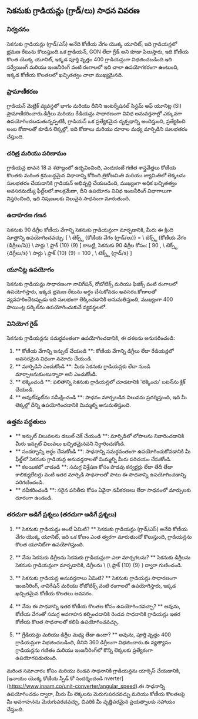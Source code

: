 ## సెకనుకు గ్రాడియన్లు (గ్రాడ్/లు) సాధన వివరణ

### నిర్వచనం
సెకనుకు గ్రాడియన్లు (గ్రాడ్/ఎస్) అనేది కోణీయ వేగం యొక్క యూనిట్, ఇది గ్రాడియన్లలో భ్రమణ రేటును కొలుస్తుంది.ఒక గ్రాడియన్, GON లేదా గ్రేడ్ అని కూడా పిలుస్తారు, ఇది కోణీయ కొలత యొక్క యూనిట్, ఇక్కడ పూర్తి వృత్తం 400 గ్రాడియన్లుగా విభజించబడింది.ఇది సర్వేయింగ్ మరియు ఇంజనీరింగ్ వంటి రంగాలలో ఇది చాలా ఉపయోగకరంగా ఉంటుంది, ఇక్కడ కోణీయ కొలతలలో ఖచ్చితత్వం చాలా ముఖ్యమైనది.

### ప్రామాణీకరణ
గ్రాడియన్ మెట్రిక్ వ్యవస్థలో భాగం మరియు దీనిని ఇంటర్నేషనల్ సిస్టమ్ ఆఫ్ యూనిట్ల (SI) ప్రామాణీకరించారు.డిగ్రీలు మరియు రేడియన్లు సాధారణంగా వివిధ అనువర్తనాల్లో ఎక్కువగా ఉపయోగించబడుతున్నప్పటికీ, గ్రాడియన్ ఒక ప్రత్యేకమైన దృక్పథాన్ని అందిస్తుంది, ప్రత్యేకించి లంబ కోణాలతో కూడిన లెక్కల్లో, ఇది కోణాలు మరియు దూరాల మధ్య మార్పిడిని సులభతరం చేస్తుంది.

### చరిత్ర మరియు పరిణామం
గ్రాడియన్ల భావన 18 వ శతాబ్దంలో ఉద్భవించింది, ఎందుకంటే గణిత శాస్త్రవేత్తలు కోణీయ కొలతకు మరింత క్రమబద్ధమైన విధానాన్ని కోరింది.త్రికోణమితి మరియు జ్యామితిలో లెక్కలను సులభతరం చేయడానికి గ్రాడియన్ అభివృద్ధి చేయబడింది, ముఖ్యంగా అధిక ఖచ్చితత్వం అవసరమయ్యే ఫీల్డ్‌లలో.కాలక్రమేణా, దీని ఉపయోగం వివిధ ఇంజనీరింగ్ విభాగాలుగా విస్తరించింది, ఇది నిపుణులకు విలువైన సాధనంగా మారుతుంది.

### ఉదాహరణ గణన
సెకనుకు 90 డిగ్రీల కోణీయ వేగాన్ని సెకనుకు గ్రాడియన్లుగా మార్చడానికి, మీరు ఈ క్రింది సూత్రాన్ని ఉపయోగించవచ్చు:
[
\ టెక్స్ట్ {కోణీయ వేగం (గ్రాడ్/లు)} = \ టెక్స్ట్ {కోణీయ వేగం (డిగ్రీలు/సె)} \ సార్లు \ ఫ్రాక్ {10} {9}
\]
కాబట్టి, సెకనుకు 90 డిగ్రీల కోసం:
[
90 \, \ టెక్స్ట్ {డిగ్రీలు/s} \ సార్లు \ ఫ్రాక్ {10} {9} = 100 \, \ టెక్స్ట్ {గ్రాడ్/s}
\]

### యూనిట్ల ఉపయోగం
సెకనుకు గ్రాడియన్లు సాధారణంగా నావిగేషన్, రోబోటిక్స్ మరియు ఫిజిక్స్ వంటి రంగాలలో ఉపయోగిస్తారు, ఇక్కడ భ్రమణ రేటును అర్థం చేసుకోవడం అవసరం.కోణాలతో వ్యవహరించేటప్పుడు ఇది సులభంగా లెక్కించడానికి అనుమతిస్తుంది, ముఖ్యంగా 400 పాయింట్ల సర్కిల్‌ను ఉపయోగించుకునే వ్యవస్థలలో.

### వినియోగ గైడ్
సెకనుకు గ్రాడియన్లను సమర్థవంతంగా ఉపయోగించడానికి, ఈ దశలను అనుసరించండి:
1. ** కోణీయ వేగాన్ని ఇన్పుట్ చేయండి **: కోణీయ వేగాన్ని డిగ్రీలు లేదా రేడియన్లలో అవసరమైన విధంగా నమోదు చేయండి.
2. ** మార్పిడిని ఎంచుకోండి **: మీరు సెకనుకు గ్రాడియన్లకు లేదా నుండి మార్చాలనుకుంటున్నారా అని ఎంచుకోండి.
3. ** లెక్కించండి **: ఫలితాన్ని సెకనుకు గ్రాడియన్లలో చూడటానికి 'లెక్కించు' బటన్‌ను క్లిక్ చేయండి.
4. ** అవుట్‌పుట్‌ను సమీక్షించండి **: సాధనం మార్చబడిన విలువను ప్రదర్శిస్తుంది, ఇది మీ లెక్కల్లో దీన్ని ఉపయోగించడానికి మిమ్మల్ని అనుమతిస్తుంది.

### ఉత్తమ పద్ధతులు
- ** ఇన్పుట్ విలువలను డబుల్ చెక్ చేయండి **: మార్పిడిలో లోపాలను నివారించడానికి మీరు ఇన్పుట్ విలువలు ఖచ్చితమైనవని నిర్ధారించుకోండి.
- ** సందర్భాన్ని అర్థం చేసుకోండి **: సాధనాన్ని సమర్థవంతంగా ఉపయోగించుకోవడానికి మీ ఫీల్డ్‌లో సెకనుకు గ్రాడియన్ల అనువర్తనాలతో మిమ్మల్ని మీరు పరిచయం చేసుకోండి.
- ** కలయికలో వాడండి **: సమగ్ర విశ్లేషణ కోసం పొడవు కన్వర్టర్లు లేదా తేదీ తేడా కాలిక్యులేటర్లు వంటి ఇతర మార్పిడి సాధనాలతో పాటు ఈ సాధనాన్ని ఉపయోగించడాన్ని పరిగణించండి.
- ** నవీకరించండి **: సరైన పనితీరు కోసం ఏవైనా నవీకరణలు లేదా సాధనంలో మార్పులకు దూరంగా ఉండండి.

### తరచుగా అడిగే ప్రశ్నలు (తరచుగా అడిగే ప్రశ్నలు)

1. ** సెకనుకు గ్రాడియన్లు అంటే ఏమిటి? **
సెకనుకు గ్రాడియన్లు (గ్రాడ్/ఎస్) అనేది కోణీయ వేగం యొక్క యూనిట్, ఇది ఒక కోణం ఎంత త్వరగా మారుతుందో కొలుస్తుంది, గ్రాడియన్లను కొలత యూనిట్‌గా ఉపయోగిస్తుంది.

2. ** నేను సెకనుకు డిగ్రీలను సెకనుకు గ్రాడియన్లుగా ఎలా మార్చగలను? **
సెకనుకు డిగ్రీలను సెకనుకు గ్రాడియన్లుగా మార్చడానికి, డిగ్రీలను \ (\ ఫ్రాక్ {10} {9} \) ద్వారా గుణించండి.

3. ** సెకనుకు గ్రాడియన్ల అనువర్తనాలు ఏమిటి? **
సెకనుకు గ్రాడియన్లు సాధారణంగా ఇంజనీరింగ్, నావిగేషన్ మరియు రోబోటిక్స్ వంటి రంగాలలో ఉపయోగిస్తారు, ఇక్కడ ఖచ్చితమైన కోణీయ కొలతలు అవసరం.

4. ** నేను ఈ సాధనాన్ని ఇతర కోణీయ కొలతల కోసం ఉపయోగించవచ్చా? **
అవును, కోణీయ వేగంతో సమగ్ర అవగాహన కల్పించడానికి రెండవ సాధనానికి గ్రాడియన్లు ఇతర కోణీయ కొలత సాధనాలతో కలిపి ఉపయోగించవచ్చు.

5. ** గ్రేడియన్లు మరియు డిగ్రీల మధ్య తేడా ఉందా? **
అవును, పూర్తి వృత్తం 400 గ్రాడియన్లుగా విభజించబడింది, దీనిని 360 డిగ్రీలుగా విభజించారు.ఈ వ్యత్యాసం గ్రాడియన్లను గణితం మరియు ఇంజనీరింగ్‌లో కొన్ని లెక్కలకు ప్రత్యేకంగా ఉపయోగపడుతుంది.

మరింత సమాచారం కోసం మరియు రెండవ సాధనానికి గ్రాడియన్లను యాక్సెస్ చేయడానికి, [ఇనాయం యొక్క కోణీయ స్పీడ్ కో సందర్శించండి nverter] (https://www.inaam.co/unit-converter/angular_speed).ఈ సాధనాన్ని ఉపయోగించడం ద్వారా, మీరు మీ లెక్కలను మెరుగుపరచవచ్చు మరియు కోణీయ కొలతలపై మీ అవగాహనను మెరుగుపరచవచ్చు, చివరికి మీ వృత్తిపరమైన ప్రయత్నాలకు సహాయం చేస్తుంది.